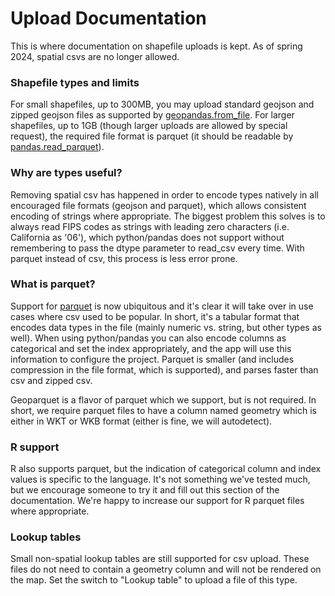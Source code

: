 # Upload Documentation

This is where documentation on shapefile uploads is kept.  As of spring 2024, spatial csvs are no longer allowed.

### Shapefile types and limits

For small shapefiles, up to 300MB, you may upload standard geojson and zipped geojson files as supported by [geopandas.from_file](https://geopandas.readthedocs.io/en/latest/docs/reference/api/geopandas.GeoDataFrame.from_file.html).  For larger shapefiles, up to 1GB (though larger uploads are allowed by special request), the required file format is parquet (it should be readable by [pandas.read_parquet](https://pandas.pydata.org/docs/reference/api/pandas.read_parquet.html)).

### Why are types useful?

Removing spatial csv has happened in order to encode types natively in all encouraged file formats (geojson and parquet), which allows consistent encoding of strings where appropriate.  The biggest problem this solves is to always read FIPS codes as strings with leading zero characters (i.e. California as '06'), which python/pandas does not support without remembering to pass the dtype parameter to read_csv every time.  With parquet instead of csv, this process is less error prone.

### What is parquet?

Support for [parquet](https://www.linkedin.com/pulse/perfect-file-format-unveiled-parquet-vs-csv-shailendra-prajapati/) is now ubiquitous and it's clear it will take over in use cases where csv used to be popular.  In short, it's a tabular format that encodes data types in the file (mainly numeric vs. string, but other types as well).  When using python/pandas you can also encode columns as categorical and set the index appropriately, and the app will use this information to configure the project.  Parquet is smaller (and includes compression in the file format, which is supported), and parses faster than csv and zipped csv.

Geoparquet is a flavor of parquet which we support, but is not required.  In short, we require parquet files to have a column named geometry which is either in WKT or WKB format (either is fine, we will autodetect).

### R support

R also supports parquet, but the indication of categorical column and index values is specific to the language.  It's not something we've tested much, but we encourage someone to try it and fill out this section of the documentation.  We're happy to increase our support for R parquet files where appropriate.

### Lookup tables

Small non-spatial lookup tables are still supported for csv upload.  These files do not need to contain a geometry column and will not be rendered on the map.  Set the switch to "Lookup table" to upload a file of this type.
